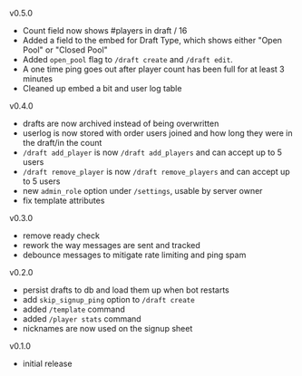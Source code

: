 v0.5.0

- Count field now shows #players in draft / 16
- Added a field to the embed for Draft Type, which shows either "Open Pool" or "Closed Pool"
- Added `open_pool` flag to `/draft create` and `/draft edit`.
- A one time ping goes out after player count has been full for at least 3 minutes
- Cleaned up embed a bit and user log table

v0.4.0

- drafts are now archived instead of being overwritten
- userlog is now stored with order users joined and how long they were in the draft/in the count
- `/draft add_player` is now `/draft add_players` and can accept up to 5 users
- `/draft remove_player` is now `/draft remove_players` and can accept up to 5 users
- new `admin_role` option under `/settings`, usable by server owner
- fix template attributes

v0.3.0

- remove ready check
- rework the way messages are sent and tracked
- debounce messages to mitigate rate limiting and ping spam

v0.2.0

- persist drafts to db and load them up when bot restarts
- add `skip_signup_ping` option to `/draft create`
- added `/template` command
- added `/player stats` command
- nicknames are now used on the signup sheet

v0.1.0

- initial release
